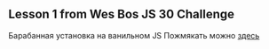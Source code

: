 ## Lesson 1 from Wes Bos JS 30 Challenge

Барабанная установка на ванильном JS
Пожмякать можно [здесь](https://alex-altay.github.io/drums/)
